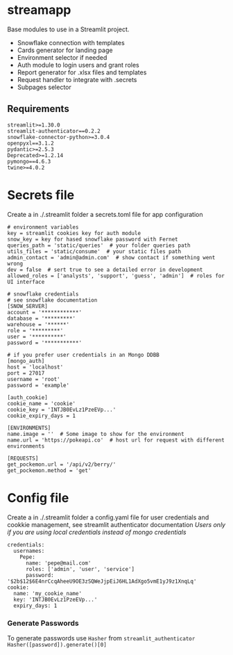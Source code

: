 # streamapp

Base modules to use in a Streamlit project.

- Snowflake connection with templates
- Cards generator for landing page
- Environment selector if needed
- Auth module to login users and grant roles
- Report generator for .xlsx files and templates
- Request handler to integrate with .secrets
- Subpages selector

## Requirements

```
streamlit>=1.30.0
streamlit-authenticator==0.2.2
snowflake-connector-python>=3.0.4
openpyxl==3.1.2
pydantic>=2.5.3
Deprecated>=1.2.14
pymongo==4.6.3
twine>=4.0.2
```

# Secrets file
Create a in ./.streamlit folder a secrets.toml file for app configuration
```
# environment variables
key = streamlit cookies key for auth module
snow_key = key for hased snowflake password with Fernet
queries_path = 'static/queries'  # your folder queries path
utils_files = 'static/consume'  # your static files path
admin_contact = 'admin@admin.com'  # show contact if something went wrong
dev = false  # sert true to see a detailed error in development
allowed_roles = ['analysts', 'support', 'guess', 'admin']  # roles for UI interface

# snowflake credentials
# see snowflake documentation
[SNOW_SERVER]
account = '************'
database = '*********'
warehouse = '******'
role = '*********'
user = '**********'
password = '***********'

# if you prefer user credentials in an Mongo DDBB
[mongo_auth]
host = 'localhost'
port = 27017
username = 'root'
password = 'example'

[auth_cookie]
cookie_name = 'cookie'
cookie_key = 'INTJB0EvLz1PzeEVp...'
cookie_expiry_days = 1

[ENVIRONMENTS]
name.image = ''  # Some image to show for the environment
name.url = 'https://pokeapi.co'  # host url for request with different environments  

[REQUESTS]
get_pockemon.url = '/api/v2/berry/'
get_pockemon.method = 'get'
```

# Config file
Create a in ./.streamlit folder a config.yaml file for user credentials and cookkie management, see streamlit authenticator documentation
*Users only if you are using local credentials instead of mongo credentials*
```
credentials:
  usernames:
    Pepe:
      name: 'pepe@mail.com'
      roles: ['admin', 'user', 'service']
      password: '$2b$12$6E4nrCcqAheeU9OE3zSQWeJjpEiJ6HL1AdXgo5vmE1yJ9z1XnqLq'
cookie:
  name: 'my_cookie_name'
  key: 'INTJB0EvLz1PzeEVp...'
  expiry_days: 1
```

### Generate Passwords
To generate passwords use `Hasher` from `streamlit_authenticator`
```Hasher([password]).generate()[0]```
